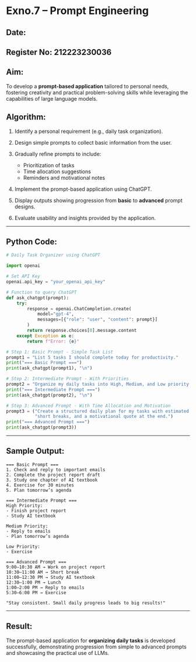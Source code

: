 # Exno.7 – Prompt Engineering

## Date:
## Register No: 212223230036
## Aim:
To develop a **prompt-based application** tailored to personal needs, fostering creativity and practical problem-solving skills while leveraging the capabilities of large language models.
## Algorithm:

1. Identify a personal requirement (e.g., daily task organization).
2. Design simple prompts to collect basic information from the user.
3. Gradually refine prompts to include:

   * Prioritization of tasks
   * Time allocation suggestions
   * Reminders and motivational notes
4. Implement the prompt-based application using ChatGPT.
5. Display outputs showing progression from **basic** to **advanced** prompt designs.
6. Evaluate usability and insights provided by the application.

---

## Python Code:

```python
# Daily Task Organizer using ChatGPT

import openai

# Set API Key
openai.api_key = "your_openai_api_key"

# Function to query ChatGPT
def ask_chatgpt(prompt):
    try:
        response = openai.ChatCompletion.create(
            model="gpt-4",
            messages=[{"role": "user", "content": prompt}]
        )
        return response.choices[0].message.content
    except Exception as e:
        return f"Error: {e}"

# Step 1: Basic Prompt - Simple Task List
prompt1 = "List 5 tasks I should complete today for productivity."
print("=== Basic Prompt ===")
print(ask_chatgpt(prompt1), "\n")

# Step 2: Intermediate Prompt - With Priorities
prompt2 = "Organize my daily tasks into High, Medium, and Low priority categories."
print("=== Intermediate Prompt ===")
print(ask_chatgpt(prompt2), "\n")

# Step 3: Advanced Prompt - With Time Allocation and Motivation
prompt3 = ("Create a structured daily plan for my tasks with estimated time allocations, "
           "short breaks, and a motivational quote at the end.")
print("=== Advanced Prompt ===")
print(ask_chatgpt(prompt3))
```

---

## Sample Output:

```
=== Basic Prompt ===
1. Check and reply to important emails  
2. Complete the project report draft  
3. Study one chapter of AI textbook  
4. Exercise for 30 minutes  
5. Plan tomorrow’s agenda  

=== Intermediate Prompt ===
High Priority:  
- Finish project report  
- Study AI textbook  

Medium Priority:  
- Reply to emails  
- Plan tomorrow’s agenda  

Low Priority:  
- Exercise  

=== Advanced Prompt ===
9:00–10:30 AM → Work on project report  
10:30–11:00 AM → Short break  
11:00–12:30 PM → Study AI textbook  
12:30–1:00 PM → Lunch  
1:00–2:00 PM → Reply to emails  
5:30–6:00 PM → Exercise  

"Stay consistent. Small daily progress leads to big results!"  
```

---

## Result:

The prompt-based application for **organizing daily tasks** is developed successfully, demonstrating progression from simple to advanced prompts and showcasing the practical use of LLMs.
